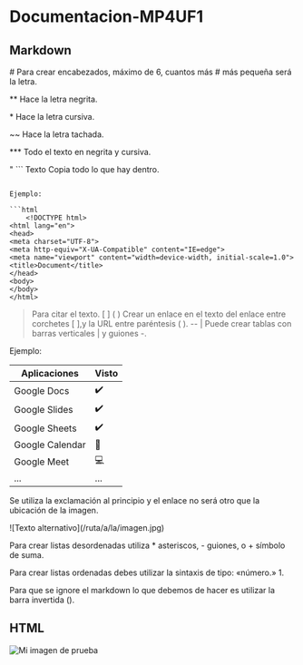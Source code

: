 # Documentacion-MP4UF1
   <h2>Markdown</h2>
# Para crear encabezados, máximo de 6, cuantos más # más pequeña será la letra.

**	Hace la letra negrita.

<p>*	Hace la letra cursiva.</p>

~~	Hace la letra tachada.

***	Todo el texto en negrita y cursiva.

" ```
Texto	Copia todo lo que hay dentro.
``` "

Ejemplo:

```html
    <!DOCTYPE html>
<html lang="en">
<head>
<meta charset="UTF-8">
<meta http-equiv="X-UA-Compatible" content="IE=edge">
<meta name="viewport" content="width=device-width, initial-scale=1.0">
<title>Document</title>
</head>
<body>
</body>
</html>
```
> 	Para citar el texto.
[ ] ( )	Crear un enlace en el texto del enlace entre corchetes [ ],y la URL entre paréntesis ( ).
 -- | 	Puede crear tablas con barras verticales | y guiones -.

Ejemplo:

| Aplicaciones | Visto |
|--------------| ---------------|
| Google Docs | ✔️ |
| Google Slides | ✔️ |
| Google Sheets | ✔️ |
|Google Calendar | 📆 |
|Google Meet | 💻 |
| ... | ... |

Se utiliza la exclamación al principio y el enlace no será otro que la ubicación de la imagen.
<p>![Texto alternativo](/ruta/a/la/imagen.jpg)</p>

Para crear listas desordenadas utiliza * asteriscos, - guiones, o + símbolo de suma.

Para crear listas ordenadas debes utilizar la sintaxis de tipo: «número.» 1. 

Para que se ignore el markdown lo que debemos de hacer es utilizar la barra invertida (\).

<h2>HTML</h2>

<!DOCTYPE html>
<html>
  <head>
    <meta charset="utf-8">
    <title>Mi pagina de prueba</title>
  </head>
  <body>
    <img src="images/firefox-icon.png" alt="Mi imagen de prueba">
  </body>
</html>

